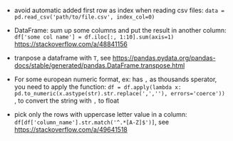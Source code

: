 - avoid automatic added first row as index when reading csv files: `data = pd.read_csv('path/to/file.csv', index_col=0)`

- DataFrame: sum up some columns and put the result in another column: 
`df['some col name'] = df.iloc[:, 1:10].sum(axis=1)`
https://stackoverflow.com/a/48841156

- tranpose a dataframe with `T`, see https://pandas.pydata.org/pandas-docs/stable/generated/pandas.DataFrame.transpose.html

- For some european numeric format, ex: has `,` as thousands sperator, you need to apply the function: `df = df.apply(lambda x: pd.to_numeric(x.astype(str).str.replace(',',''), errors='coerce'))
`, to convert the string with `,` to float

- pick only the rows with uppercase letter value in a column: `df[df['column_name'].str.match('^.*[A-Z]$')]`, see https://stackoverflow.com/a/49641518
